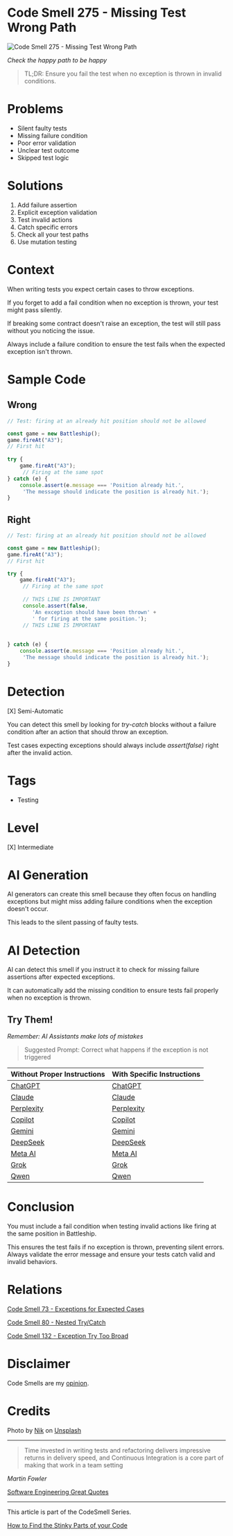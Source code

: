 # Code Smell 275 - Missing Test Wrong Path

![Code Smell 275 - Missing Test Wrong Path](Code%20Smell%20275%20-%20Missing%20Test%20Wrong%20Path.jpg)

*Check the happy path to be happy*

> TL;DR: Ensure you fail the test when no exception is thrown in invalid conditions.

# Problems

- Silent faulty tests
- Missing failure condition
- Poor error validation
- Unclear test outcome
- Skipped test logic

# Solutions

1. Add failure assertion
2. Explicit exception validation
3. Test invalid actions
4. Catch specific errors
5. Check all your test paths
6. Use mutation testing

# Context

When writing tests you expect certain cases to throw exceptions. 

If you forget to add a fail condition when no exception is thrown, your test might pass silently. 

If breaking some contract doesn't raise an exception, the test will still pass without you noticing the issue. 

Always include a failure condition to ensure the test fails when the expected exception isn't thrown.

# Sample Code

## Wrong

<!-- [Gist Url](https://gist.github.com/mcsee/5e14a4afa16ee8d9cfe49ae717dfedcd) -->

```javascript
// Test: firing at an already hit position should not be allowed

const game = new Battleship();
game.fireAt("A3");  
// First hit
            
try {
    game.fireAt("A3"); 
     // Firing at the same spot
} catch (e) {
    console.assert(e.message === 'Position already hit.', 
     'The message should indicate the position is already hit.');
}
```

## Right

<!-- [Gist Url](https://gist.github.com/mcsee/7e86687a61a69093e9c1d4ab1115d718) -->

```javascript
// Test: firing at an already hit position should not be allowed

const game = new Battleship();
game.fireAt("A3"); 
// First hit

try {
    game.fireAt("A3");
     // Firing at the same spot
    
     // THIS LINE IS IMPORTANT
     console.assert(false, 
        'An exception should have been thrown' +
        ' for firing at the same position.');
     // THIS LINE IS IMPORTANT
  
  
} catch (e) {
    console.assert(e.message === 'Position already hit.',
     'The message should indicate the position is already hit.');
}
```

# Detection

[X] Semi-Automatic 

You can detect this smell by looking for *try-catch* blocks without a failure condition after an action that should throw an exception. 

Test cases expecting exceptions should always include *assert(false)* right after the invalid action.
 
# Tags

- Testing 

# Level
 
[X] Intermediate 

# AI Generation

AI generators can create this smell because they often focus on handling exceptions but might miss adding failure conditions when the exception doesn't occur. 

This leads to the silent passing of faulty tests.

# AI Detection

AI can detect this smell if you instruct it to check for missing failure assertions after expected exceptions. 

It can automatically add the missing condition to ensure tests fail properly when no exception is thrown.

## Try Them!

*Remember: AI Assistants make lots of mistakes*

> Suggested Prompt: Correct what happens if the exception is not triggered

| Without Proper Instructions    | With Specific Instructions |
| -------- | ------- |
| [ChatGPT](https://chat.openai.com/?q=Correct+and+explain+this+code%3A+%60%60%60javascript%0D%0A%2F%2F+Test%3A+firing+at+an+already+hit+position+should+not+be+allowed%0D%0A%0D%0Aconst+game+%3D+new+Battleship%28%29%3B%0D%0Agame.fireAt%28%22A3%22%29%3B++%0D%0A%2F%2F+First+hit%0D%0A++++++++++++%0D%0Atry+%7B%0D%0A++++game.fireAt%28%22A3%22%29%3B+%0D%0A+++++%2F%2F+Firing+at+the+same+spot%0D%0A%7D+catch+%28e%29+%7B%0D%0A++++console.assert%28e.message+%3D%3D%3D+%27Position+already+hit.%27%2C+%0D%0A+++++%27The+message+should+indicate+the+position+is+already+hit.%27%29%3B%0D%0A%7D%0D%0A%60%60%60) | [ChatGPT](https://chat.openai.com/?q=Correct+what+happens+if+the+exception+is+not+triggered%3A+%60%60%60javascript%0D%0A%2F%2F+Test%3A+firing+at+an+already+hit+position+should+not+be+allowed%0D%0A%0D%0Aconst+game+%3D+new+Battleship%28%29%3B%0D%0Agame.fireAt%28%22A3%22%29%3B++%0D%0A%2F%2F+First+hit%0D%0A++++++++++++%0D%0Atry+%7B%0D%0A++++game.fireAt%28%22A3%22%29%3B+%0D%0A+++++%2F%2F+Firing+at+the+same+spot%0D%0A%7D+catch+%28e%29+%7B%0D%0A++++console.assert%28e.message+%3D%3D%3D+%27Position+already+hit.%27%2C+%0D%0A+++++%27The+message+should+indicate+the+position+is+already+hit.%27%29%3B%0D%0A%7D%0D%0A%60%60%60) |
| [Claude](https://claude.ai/new?q=Correct+and+explain+this+code%3A+%60%60%60javascript%0D%0A%2F%2F+Test%3A+firing+at+an+already+hit+position+should+not+be+allowed%0D%0A%0D%0Aconst+game+%3D+new+Battleship%28%29%3B%0D%0Agame.fireAt%28%22A3%22%29%3B++%0D%0A%2F%2F+First+hit%0D%0A++++++++++++%0D%0Atry+%7B%0D%0A++++game.fireAt%28%22A3%22%29%3B+%0D%0A+++++%2F%2F+Firing+at+the+same+spot%0D%0A%7D+catch+%28e%29+%7B%0D%0A++++console.assert%28e.message+%3D%3D%3D+%27Position+already+hit.%27%2C+%0D%0A+++++%27The+message+should+indicate+the+position+is+already+hit.%27%29%3B%0D%0A%7D%0D%0A%60%60%60) | [Claude](https://claude.ai/new?q=Correct+what+happens+if+the+exception+is+not+triggered%3A+%60%60%60javascript%0D%0A%2F%2F+Test%3A+firing+at+an+already+hit+position+should+not+be+allowed%0D%0A%0D%0Aconst+game+%3D+new+Battleship%28%29%3B%0D%0Agame.fireAt%28%22A3%22%29%3B++%0D%0A%2F%2F+First+hit%0D%0A++++++++++++%0D%0Atry+%7B%0D%0A++++game.fireAt%28%22A3%22%29%3B+%0D%0A+++++%2F%2F+Firing+at+the+same+spot%0D%0A%7D+catch+%28e%29+%7B%0D%0A++++console.assert%28e.message+%3D%3D%3D+%27Position+already+hit.%27%2C+%0D%0A+++++%27The+message+should+indicate+the+position+is+already+hit.%27%29%3B%0D%0A%7D%0D%0A%60%60%60) |
| [Perplexity](https://www.perplexity.ai/?q=Correct+and+explain+this+code%3A+%60%60%60javascript%0D%0A%2F%2F+Test%3A+firing+at+an+already+hit+position+should+not+be+allowed%0D%0A%0D%0Aconst+game+%3D+new+Battleship%28%29%3B%0D%0Agame.fireAt%28%22A3%22%29%3B++%0D%0A%2F%2F+First+hit%0D%0A++++++++++++%0D%0Atry+%7B%0D%0A++++game.fireAt%28%22A3%22%29%3B+%0D%0A+++++%2F%2F+Firing+at+the+same+spot%0D%0A%7D+catch+%28e%29+%7B%0D%0A++++console.assert%28e.message+%3D%3D%3D+%27Position+already+hit.%27%2C+%0D%0A+++++%27The+message+should+indicate+the+position+is+already+hit.%27%29%3B%0D%0A%7D%0D%0A%60%60%60) | [Perplexity](https://www.perplexity.ai/?q=Correct+what+happens+if+the+exception+is+not+triggered%3A+%60%60%60javascript%0D%0A%2F%2F+Test%3A+firing+at+an+already+hit+position+should+not+be+allowed%0D%0A%0D%0Aconst+game+%3D+new+Battleship%28%29%3B%0D%0Agame.fireAt%28%22A3%22%29%3B++%0D%0A%2F%2F+First+hit%0D%0A++++++++++++%0D%0Atry+%7B%0D%0A++++game.fireAt%28%22A3%22%29%3B+%0D%0A+++++%2F%2F+Firing+at+the+same+spot%0D%0A%7D+catch+%28e%29+%7B%0D%0A++++console.assert%28e.message+%3D%3D%3D+%27Position+already+hit.%27%2C+%0D%0A+++++%27The+message+should+indicate+the+position+is+already+hit.%27%29%3B%0D%0A%7D%0D%0A%60%60%60) |
| [Copilot](https://www.bing.com/chat?showconv=1&sendquery=1&q=Correct+and+explain+this+code%3A+%60%60%60javascript%0D%0A%2F%2F+Test%3A+firing+at+an+already+hit+position+should+not+be+allowed%0D%0A%0D%0Aconst+game+%3D+new+Battleship%28%29%3B%0D%0Agame.fireAt%28%22A3%22%29%3B++%0D%0A%2F%2F+First+hit%0D%0A++++++++++++%0D%0Atry+%7B%0D%0A++++game.fireAt%28%22A3%22%29%3B+%0D%0A+++++%2F%2F+Firing+at+the+same+spot%0D%0A%7D+catch+%28e%29+%7B%0D%0A++++console.assert%28e.message+%3D%3D%3D+%27Position+already+hit.%27%2C+%0D%0A+++++%27The+message+should+indicate+the+position+is+already+hit.%27%29%3B%0D%0A%7D%0D%0A%60%60%60) | [Copilot](https://www.bing.com/chat?showconv=1&sendquery=1&q=Correct+what+happens+if+the+exception+is+not+triggered%3A+%60%60%60javascript%0D%0A%2F%2F+Test%3A+firing+at+an+already+hit+position+should+not+be+allowed%0D%0A%0D%0Aconst+game+%3D+new+Battleship%28%29%3B%0D%0Agame.fireAt%28%22A3%22%29%3B++%0D%0A%2F%2F+First+hit%0D%0A++++++++++++%0D%0Atry+%7B%0D%0A++++game.fireAt%28%22A3%22%29%3B+%0D%0A+++++%2F%2F+Firing+at+the+same+spot%0D%0A%7D+catch+%28e%29+%7B%0D%0A++++console.assert%28e.message+%3D%3D%3D+%27Position+already+hit.%27%2C+%0D%0A+++++%27The+message+should+indicate+the+position+is+already+hit.%27%29%3B%0D%0A%7D%0D%0A%60%60%60) |
| [Gemini](https://gemini.google.com/) | [Gemini](https://gemini.google.com/) | 
| [DeepSeek](https://chat.deepseek.com/) | [DeepSeek](https://chat.deepseek.com/) | 
| [Meta AI](https://www.meta.ai/chat) | [Meta AI](https://www.meta.ai/) | 
| [Grok](https://grok.com/) | [Grok](https://grok.com/) | 
| [Qwen](https://chat.qwen.ai/) | [Qwen](https://chat.qwen.ai/) | 

# Conclusion

You must include a fail condition when testing invalid actions like firing at the same position in Battleship. 

This ensures the test fails if no exception is thrown, preventing silent errors. Always validate the error message and ensure your tests catch valid and invalid behaviors.

# Relations

[Code Smell 73 - Exceptions for Expected Cases](https://github.com/mcsee/Software-Design-Articles/tree/main/Articles/Code%20Smells/Code%20Smell%2073%20-%20Exceptions%20for%20Expected%20Cases/readme.md)

[Code Smell 80 - Nested Try/Catch](https://github.com/mcsee/Software-Design-Articles/tree/main/Articles/Code%20Smells/Code%20Smell%2080%20-%20Nested%20Try%20Catch/readme.md)

[Code Smell 132 - Exception Try Too Broad](https://github.com/mcsee/Software-Design-Articles/tree/main/Articles/Code%20Smells/Code%20Smell%20132%20-%20Exception%20Try%20Too%20Broad/readme.md)

# Disclaimer

Code Smells are my [opinion](https://github.com/mcsee/Software-Design-Articles/tree/main/Articles/Blogging/I%20Wrote%20More%20than%2090%20Articles%20on%202021%20Here%20is%20What%20I%20Learned/readme.md).

# Credits

Photo by [Nik](https://unsplash.com/@helloimnik) on [Unsplash](https://unsplash.com/photos/pathway-between-forest-trees-YBlIqmme5pE)
    
* * *

> Time invested in writing tests and refactoring delivers impressive returns in delivery speed, and Continuous Integration is a core part of making that work in a team setting

_Martin Fowler_
 
[Software Engineering Great Quotes](https://github.com/mcsee/Software-Design-Articles/tree/main/Articles/Quotes/Software%20Engineering%20Great%20Quotes/readme.md)

* * *

This article is part of the CodeSmell Series.

[How to Find the Stinky Parts of your Code](https://github.com/mcsee/Software-Design-Articles/tree/main/Articles/Code%20Smells/How%20to%20Find%20the%20Stinky%20parts%20of%20your%20Code/readme.md)